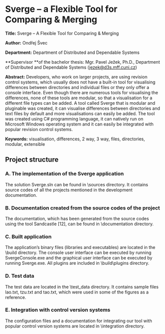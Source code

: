 # Sverge – a Flexible Tool for Comparing & Merging

**Title:** Sverge – A Flexible Tool for Comparing & Merging

**Author:** Ondřej Švec

**Department:** Department of Distributed and Dependable Systems

**Supervisor **of the bachelor thesis: Mgr. Pavel Ježek, Ph.D., Department of Distributed and Dependable Systems (jezek@d3s.mff.cuni.cz)

**Abstract:** Developers, who work on larger projects, are using revision control systems, which usually does not have a built-in tool for visualising differences between directories and individual files or they only offer a console interface. Even though there are numerous tools for visualising the differences, none of these tools are modular, so that a visualisation for a different file types can be added. A tool called Sverge that is modular and pluginable was created, it can visualise differences between directories and text files by default and more visualisations can easily be added. The tool was created using C# programming language, it can natively run on Microsoft Windows operating system and it can easily be integrated with popular revision control systems.

**Keywords:** visualisation, differences, 2 way, 3 way, files, directories, modular, extensible

## Project structure

### A. The implementation of the Sverge application
The solution Sverge.sln can be found in \sources directory. It contains source codes of all the projects mentioned in the development documentation.

### B. Documentation created from the source codes of the project
The documentation, which has been generated from the source codes using the tool Sandcastle [12], can be found in \documentation directory.

### C. Built application
The application’s binary files (libraries and executables) are located in the \build directory. The console user interface can be executed by running SvergeConsole.exe and the graphical user interface can be executed by running Sverge.exe. All plugins are included in \build\plugins directory.

### D. Test data
The test data are located in the \test_data directory. It contains sample files lao.txt, tzu.txt and tao.txt, which were used in some of the figures as a reference.

### E. Integration with control version systems
The configuration files and a documentation for integrating our tool with popular control version systems are located in \integration directory.
